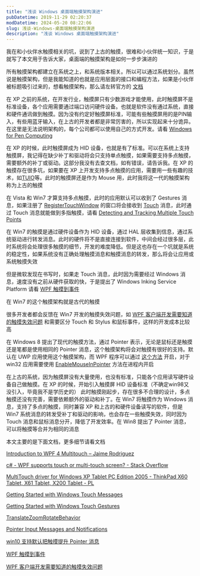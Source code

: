 ```yaml
---
title: "浅谈 Windows 桌面端触摸架构演进"
pubDatetime: 2019-11-29 02:20:37
modDatetime: 2024-05-20 08:22:06
slug: 浅谈-Windows-桌面端触摸架构演进
description: "浅谈 Windows 桌面端触摸架构演进"
---
```





我在和小伙伴水触摸相关的坑，说到了上古的触摸，很难和小伙伴统一知识，于是就写了本文用于告诉大家，桌面端的触摸架构是如何一步步演进的

<!--more-->


<!-- CreateTime:2019/11/29 10:20:37 -->

<!-- csdn -->

所有触摸架构都建立在系统之上，和系统版本相关。所以可以通过系统划分。虽然说是触摸架构，但是我能知道的也就是应用层面的接口和编程方法，如果是小伙伴被标题吸引过来的，想看触摸架构，那么请左转官方的 [文档](https://docs.microsoft.com/en-us/windows/win32/wintouch/architectural-overview )

在 XP 之前的系统，在开发行业，触摸屏只有少数游戏才能使用，此时触摸屏不是标准设备，各个应用需要通过端口访问硬件设备。也就是软件没有通过系统，直接和硬件通讯做到触摸。因为没有约定好触摸屏标准，可能有些触摸屏用的是PIN输入，有些用蓝牙输入，在上古的开发者都是非常厉害的，所以实现起来十分诡异。在这里是无法说明架构的，每个公司都可以使用自己的方式开发。请看 [Windows for Pen Computing](https://en.wikipedia.org/wiki/Windows_for_Pen_Computing )

在 XP 的时候，此时触摸屏成为 HID 设备，也就是有了标准。可以在系统上支持触摸屏，我记得在缺少补丁和驱动将会只支持单点触摸，如果需要支持多点触摸，需要额外的补丁或驱动。这部分我没有去查文档，如有错误，请告诉我。在 XP 的触摸存在很多坑，如果要在 XP 上开发支持多点触摸的应用，需要用一些有趣的技术，如[TUIO](http://www.tuio.org/ )等。此时的触摸屏还是作为 Mouse 用，此时我将这一代的触摸架构称为上古的触摸

在 Vista 和 Win7 才算支持多点触摸，此时的应用默认可以收到了 Gestures 消息，如果注册了 [RegisterTouchWindow](https://docs.microsoft.com/en-us/windows/win32/api/winuser/nf-winuser-registertouchwindow ) 的窗口将会接收到 [Touch](https://docs.microsoft.com/en-us/windows/win32/wintouch/getting-started-with-multi-touch-messages ) 消息，此时通过 Touch 消息就能做到多指触摸，请看 [Detecting and Tracking Multiple Touch Points](https://docs.microsoft.com/en-us/windows/win32/wintouch/detecting-and-tracking-multiple-touch-points )

在 Win7 的触摸是通过硬件设备作为 HID 设备，通过 HAL 层收集到信息，通过系统驱动进行转发消息。此时的硬件将不是直接连接到软件，中间会经过很多层，此时系统将会处理很多触摸的细节，开发的难度降低。但是这也存在一个坑就是系统的稳定性，如果系统没有正确处理触摸消息和触摸消息的转发，那么将会让应用或系统触摸失效

但是微软发现在书写时，如果走 Touch 消息，此时因为需要经过 Windows 消息，速度没有之前从硬件获取的快，于是提出了 Windows Inking Service Platform 请看 [WPF 触摸到事件](https://blog.lindexi.com/post/WPF-%E8%A7%A6%E6%91%B8%E5%88%B0%E4%BA%8B%E4%BB%B6.html )

在 Win7 的这个触摸架构就是古代的触摸

很多开发者都会反馈在 Win7 开发的触摸失效问题，如 [WPF 客户端开发需要知道的触摸失效问题](https://blog.lindexi.com/post/WPF-%E5%AE%A2%E6%88%B7%E7%AB%AF%E5%BC%80%E5%8F%91%E9%9C%80%E8%A6%81%E7%9F%A5%E9%81%93%E7%9A%84%E8%A7%A6%E6%91%B8%E5%A4%B1%E6%95%88%E9%97%AE%E9%A2%98.html) 和需要区分 Touch 和 Stylus 和鼠标事件，这样的开发成本比较高

在 Windows 8 提出了现代的触摸方法，通过 Pointer 表示，无论是鼠标还是触摸还是笔都是使用相同的 Pointer 消息，这个触摸架构将会对触摸有很好的支持。默认在 UWP 应用使用这个触摸架构，而 WPF 程序可以通过 [这个方法](https://blog.lindexi.com/post/win10-%E6%94%AF%E6%8C%81%E9%BB%98%E8%AE%A4%E6%8A%8A%E8%A7%A6%E6%91%B8%E6%8F%90%E5%8D%87-Pointer-%E6%B6%88%E6%81%AF.html ) 开启，对于 win32 应用需要使用 [EnableMouseInPointer](https://docs.microsoft.com/en-us/windows/win32/api/winuser/nf-winuser-enablemouseinpointer ) 方法在进程内开启

在上古的系统，因为触摸屏没有大量使用，也没有标准，只能各个应用读写硬件设备自己做触摸。在 XP 的时候，开始引入触摸屏 HID 设备标准（不确定win98又没引入，毕竟我不是学历史的） 此时触摸刚起步，存在很多不合理的设计，多点触摸还没有完善，需要依赖额外的驱动和补丁。在 Win7 将触摸作为 Windows 消息，支持了多点的触摸，同时兼容 XP 和上古的和硬件设备读写的软件，但是 Win7 系统消息的转发受补丁和驱动的影响，也会存在一些触摸失效，同时因为 Touch 消息和鼠标消息分开，降低了开发效率。在 Win8 提出了 Pointer 消息，可以将触摸等合并为相同的消息

本文主要的是下面文档，更多细节请看文档

[Introduction to WPF 4 Multitouch – Jaime Rodriguez](https://blogs.msdn.microsoft.com/jaimer/2009/11/04/introduction-to-wpf-4-multitouch/ )

[c# - WPF supports touch or multi-touch screen? - Stack Overflow](https://stackoverflow.com/questions/1254616/wpf-supports-touch-or-multi-touch-screen )

[MultiTouch driver for Windows XP Tablet PC Edition 2005 - ThinkPad X60 Tablet, X61 Tablet, X200 Tablet - PL](https://support.lenovo.com/pl/en/downloads/migr-67061 )

[Getting Started with Windows Touch Messages](https://docs.microsoft.com/en-us/windows/win32/wintouch/getting-started-with-multi-touch-messages )

[Getting Started with Windows Touch Gestures](https://docs.microsoft.com/en-us/windows/win32/wintouch/getting-started-with-multi-touch-gestures )

[TranslateZoomRotateBehavior](https://docs.microsoft.com/en-us/previous-versions/visualstudio/design-tools/expression-studio-4/ff723978(v=expression.40)?redirectedfrom=MSDN )

[Pointer Input Messages and Notifications](https://docs.microsoft.com/en-us/windows/win32/api/_inputmsg/ )

[win10 支持默认把触摸提升 Pointer 消息](https://blog.lindexi.com/post/win10-%E6%94%AF%E6%8C%81%E9%BB%98%E8%AE%A4%E6%8A%8A%E8%A7%A6%E6%91%B8%E6%8F%90%E5%8D%87-Pointer-%E6%B6%88%E6%81%AF.html )

[WPF 触摸到事件](https://blog.lindexi.com/post/WPF-%E8%A7%A6%E6%91%B8%E5%88%B0%E4%BA%8B%E4%BB%B6.html )

[WPF 客户端开发需要知道的触摸失效问题](https://blog.lindexi.com/post/WPF-%E5%AE%A2%E6%88%B7%E7%AB%AF%E5%BC%80%E5%8F%91%E9%9C%80%E8%A6%81%E7%9F%A5%E9%81%93%E7%9A%84%E8%A7%A6%E6%91%B8%E5%A4%B1%E6%95%88%E9%97%AE%E9%A2%98.html)

